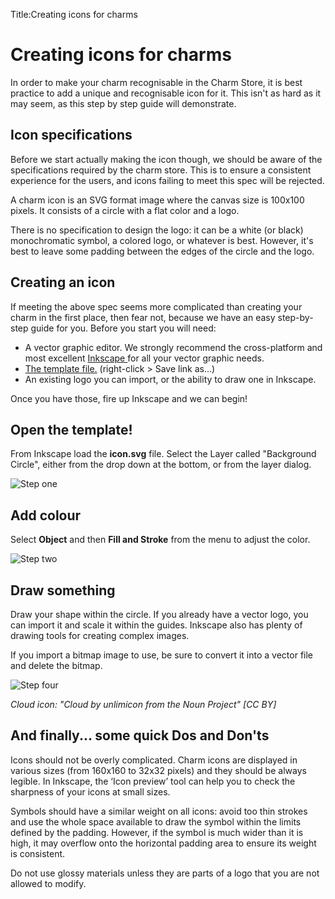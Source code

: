Title:Creating icons for charms

# Creating icons for charms

In order to make your charm recognisable in the Charm Store, it is best
practice to add a unique and recognisable icon for it. This isn't as hard as it
may seem, as this step by step guide will demonstrate.

## Icon specifications

Before we start actually making the icon though, we should be aware of the
specifications required by the charm store. This is to ensure a consistent
experience for the users, and icons failing to meet this spec will be rejected.

A charm icon is an SVG format image where the canvas size is 100x100 pixels. It
consists of a circle with a flat color and a logo.

There is no specification to design the logo: it can be a white (or black)
monochromatic symbol, a colored logo, or whatever is best. However, it's best to
leave some padding between the edges of the circle and the logo.

## Creating an icon

If meeting the above spec seems more complicated than creating your charm in the
first place, then fear not, because we have an easy step-by-step guide for you.
Before you start you will need:

  - A vector graphic editor. We strongly recommend the cross-platform and most excellent [ Inkscape ](http://www.inkscape.org) for all your vector graphic needs.
  - [The template file.](./media/icon.svg) (right-click > Save link as...)
  - An existing logo you can import, or the ability to draw one in Inkscape.

Once you have those, fire up Inkscape and we can begin!

## Open the template!

From Inkscape load the **icon.svg** file. Select the Layer called "Background Circle",
either from the drop down at the bottom, or from the layer dialog.

![Step one](./media/author-charm-icons-1.png)

## Add colour

Select **Object** and then **Fill and Stroke** from the menu to adjust the
color.

![Step two](./media/author-charm-icons-2.png)

## Draw something

Draw your shape within the circle. If you already have a vector logo, you can
import it and scale it within the guides. Inkscape also has plenty of drawing
tools for creating complex images.

If you import a bitmap image to use, be sure to convert it into a vector file
and delete the bitmap.

![Step four](./media/author-charm-icons-3.png)

*Cloud icon: "Cloud by unlimicon from the Noun Project" [CC BY]*

## And finally... some quick Dos and Don'ts

Icons should not be overly complicated. Charm icons are displayed in various
sizes (from 160x160 to 32x32 pixels) and they should be always legible. In
Inkscape, the ‘Icon preview’ tool can help you to check the sharpness of your
icons at small sizes.

Symbols should have a similar weight on all icons: avoid too thin strokes and
use the whole space available to draw the symbol within the limits defined by
the padding. However, if the symbol is much wider than it is high, it may
overflow onto the horizontal padding area to ensure its weight is consistent.

Do not use glossy materials unless they are parts of a logo that you are not
allowed to modify.
